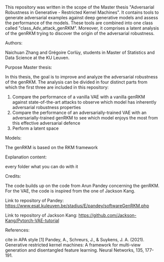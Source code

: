 This repository was written in the scope of the Master thesis "Adversarial Robustness in Generative - Restricted Kernel Machines".
It contains tools to generate adversarial examples against deep generative models and assess the performance of the models. These tools are combined into one class called "class_Adv_attack_genRKM".
Moreover, it comprises a latent analysis of the genRKM trying to discover the origin of the adversarial robustness.

Authors: 

Naichuan Zhang and Grégoire Corlùy, students in Master of Statistics and Data Science at the KU Leuven.

Purpose Master thesis:

In this thesis, the goal is to improve and analyze the adversarial robustness of the genRKM. 
The analysis can be divided in four distinct parts from which the first three are included in this repository:

1) Compare the performance of a vanilla VAE with a vanilla genRKM against state-of-the-art attacks to observe which model has inherently adversarial robustness properties
2) Compare the performance of an adversarially-trained VAE with an adversarially-trained genRKM to see which model enjoys the most from this effective adversarial defence
3) Perform a latent space 

Models:

The genRKM is based on the RKM framework

Explanation content:

every folder what you can do with it



Credits: 

The code builds up on the code from Arun Pandey concerning the genRKM. For the VAE, the code is inspired from the one of Jackson Kang.

Link to repository of Pandey: https://www.esat.kuleuven.be/stadius/E/pandey/softwareGenRKM.php

Link to repository of Jackson Kang: https://github.com/Jackson-Kang/Pytorch-VAE-tutorial


References:

cite in APA style
[1] Pandey, A., Schreurs, J., & Suykens, J. A. (2021). Generative restricted kernel machines: A framework for multi-view generation and disentangled feature learning. Neural Networks, 135, 177-191.


